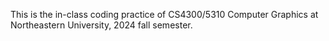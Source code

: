 This is the in-class coding practice of CS4300/5310 Computer Graphics at Northeastern University, 2024 fall semester.

